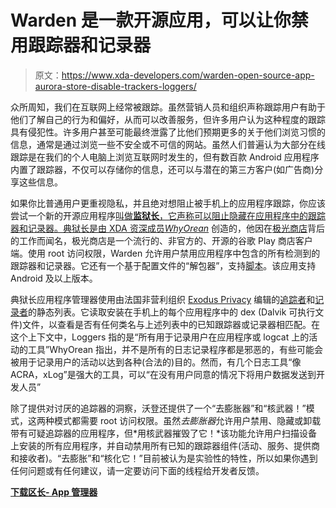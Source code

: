 # Warden 是一款开源应用，可以让你禁用跟踪器和记录器

> 原文：<https://www.xda-developers.com/warden-open-source-app-aurora-store-disable-trackers-loggers/>

众所周知，我们在互联网上经常被跟踪。虽然营销人员和组织声称跟踪用户有助于他们了解自己的行为和偏好，从而可以改善服务，但许多用户认为这种程度的跟踪具有侵犯性。许多用户甚至可能最终泄露了比他们预期更多的关于他们浏览习惯的信息，通常是通过浏览一些不安全或不可信的网站。虽然人们普遍认为大部分在线跟踪是在我们的个人电脑上浏览互联网时发生的，但有数百款 Android 应用程序内置了跟踪器，不仅可以存储你的信息，还可以与潜在的第三方客户(如广告商)分享这些信息。

如果你比普通用户更重视隐私，并且绝对想阻止被手机上的应用程序跟踪，你应该尝试一个新的开源应用程序[叫做**监狱长**，它声称可以阻止隐藏在应用程序中的跟踪器和记录器。典狱长是由 XDA 资深成员](https://gitlab.com/AuroraOSS/AppWarden/-/tags)*[WhyOrean](https://forum.xda-developers.com/member.php?u=5678465)* 创造的，他因在[极光商店](https://labs.xda-developers.com/store/app/com.aurora.store)背后的工作而闻名，极光商店是一个流行的、非官方的、开源的谷歌 Play 商店客户端。使用 root 访问权限，Warden 允许用户禁用应用程序中包含的所有检测到的跟踪器和记录器。它还有一个基于配置文件的“解包器”，支持[脚本](https://auroraoss.com/Warden/Scripts/)。该应用支持 Android 及以上版本。

典狱长应用程序管理器使用由法国非营利组织 [Exodus Privacy](https://exodus-privacy.eu.org/en/) 编辑的[追踪者](https://gitlab.com/AuroraOSS/AppWarden/-/blob/master/app/src/main/assets/trackers.json)和[记录者](https://gitlab.com/AuroraOSS/AppWarden/-/blob/master/app/src/main/assets/loggers.json)的静态列表。它读取安装在手机上的每个应用程序中的 dex (Dalvik 可执行文件)文件，以查看是否有任何类名与上述列表中的已知跟踪器或记录器相匹配。在这个上下文中，Loggers 指的是“所有用于记录用户在应用程序或 logcat 上的活动的工具”WhyOrean 指出，并不是所有的日志记录程序都是邪恶的，有些可能会被用于记录用户的活动以达到各种(合法的)目的。然而，有几个日志工具“像 ACRA，xLog”是强大的工具，可以“在没有用户同意的情况下将用户数据发送到开发人员”

除了提供对讨厌的追踪器的洞察，沃登还提供了一个“去膨胀器”和“核武器！”模式，这两种模式都需要 root 访问权限。虽然*去膨胀器*允许用户禁用、隐藏或卸载带有可疑追踪器的应用程序，但*用核武器摧毁了它！*该功能允许用户扫描设备上安装的所有应用程序，并自动禁用所有已知的跟踪器组件(活动、服务、提供商和接收者)。“去膨胀”和“核化它！”目前被认为是实验性的特性，所以如果你遇到任何问题或有任何建议，请一定要访问下面的线程给开发者反馈。

[**下载区长- App 管理器**](https://forum.xda-developers.com/android/apps-games/warden-app-manager-t4122227)